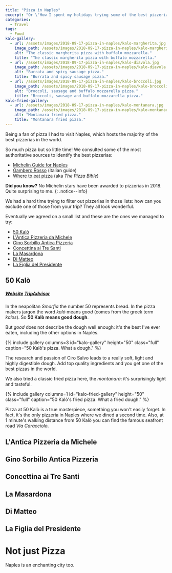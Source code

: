 ```yaml
---
title: "Pizza in Naples"
excerpt: "Or \"How I spent my holidays trying some of the best pizzerias in the world\"."
categories:
  - Travel
tags:
  - Food
kalo-gallery:
  - url: /assets/images/2018-09-17-pizza-in-naples/kalo-margherita.jpg
    image_path: /assets/images/2018-09-17-pizza-in-naples/kalo-margherita.jpg
    alt: "The classic margherita pizza with buffalo mozzarella."
    title: "The classic margherita pizza with buffalo mozzarella."
  - url: /assets/images/2018-09-17-pizza-in-naples/kalo-diavola.jpg
    image_path: /assets/images/2018-09-17-pizza-in-naples/kalo-diavola.jpg
    alt: "Burrata and spicy sausage pizza."
    title: "Burrata and spicy sausage pizza."
  - url: /assets/images/2018-09-17-pizza-in-naples/kalo-broccoli.jpg
    image_path: /assets/images/2018-09-17-pizza-in-naples/kalo-broccoli.jpg
    alt: "Broccoli, sausage and buffalo mozzarella pizza."
    title: "Broccoli, sausage and buffalo mozzarella pizza."
kalo-fried-gallery:
  - url: /assets/images/2018-09-17-pizza-in-naples/kalo-montanara.jpg
    image_path: /assets/images/2018-09-17-pizza-in-naples/kalo-montanara.jpg
    alt: "Montanara fried pizza."
    title: "Montanara fried pizza."
---
```


Being a fan of pizza I had to visit Naples, which hosts the majority of the best pizzerias in the world.

So much pizza but so little time! We consulted some of the most authoritative sources to identify the best pizzerias:

- [Michelin Guide for Naples](https://travelguide.michelin.com/restaurants/7509)
- [Gambero Rosso](http://www.gamberorosso.it/it/food/1045892-guida-pizzerie-d-italia-2018-del-gambero-rosso-elenco-dei-migliori-e-dei-premiati) (italian guide)
- [Where to eat pizza](https://www.amazon.com/Where-Eat-Pizza-Daniel-Young/dp/0714871168) (aka *The Pizza Bible*)

**Did you know?** No Michelin stars have been awarded to pizzerias in 2018. Quite surprising to me.
{: .notice--info}

We had a hard time trying to filter out pizzerias in those lists: how can you exclude one of those from your trip? They all look wonderful.

Eventually we agreed on a small list and these are the ones we managed to try:

- [50 Kalò](#50-kalò)
- [L'Antica Pizzeria da Michele](#lantica-pizzeria-da-michele)
- [Gino Sorbillo Antica Pizzeria](#gino-sorbillo-antica-pizzeria)
- [Concettina ai Tre Santi](#concettina-ai-tre-santi)
- [La Masardona](#la-masardona)
- [Di Matteo](#di-matteo)
- [La Figlia del Presidente](#la-figlia-del-presidente)

## 50 Kalò

##### [Website](http://www.xn--50kal-yta.it/index.php/en) [TripAdvisor](https://www.tripadvisor.com/Restaurant_Review-g187785-d6226929-Reviews-50_Kalo_Di_Ciro_Salvo-Naples_Province_of_Naples_Campania.html)

In the neapolitan *Smorfia* the number 50 represents bread. In the pizza makers jargon the word *kalò* means *good* (comes from the greek term *kalos*). So **50 Kalò means good dough**.

But *good* does not describe the dough well enough: it's the best I've ever eaten, including the other options in Naples.

{% include gallery columns=3 id="kalo-gallery" height="50" class="full" caption="50 Kalò's pizza. What a dough." %}

The research and passion of Ciro Salvo leads to a really soft, light and highly digestible dough. Add top quality ingredients and you get one of the best pizzas in the world.

We also tried a classic fried pizza here, the *montanara*: it's surprisingly light and tasteful.

{% include gallery columns=1 id="kalo-fried-gallery" height="50" class="full" caption="50 Kalò's fried pizza. What a fried dough." %}

Pizza at 50 Kalò is a true masterpiece, something you won't easily forget. In fact, it's the only pizzeria in Naples where we dined a second time. Also, at 1 minute's walking distance from 50 Kalò you can find the famous seafront road *Via Caracciolo*.

## L'Antica Pizzeria da Michele

## Gino Sorbillo Antica Pizzeria

## Concettina ai Tre Santi

## La Masardona

## Di Matteo

## La Figlia del Presidente

# Not just Pizza

Naples is an enchanting city too.


